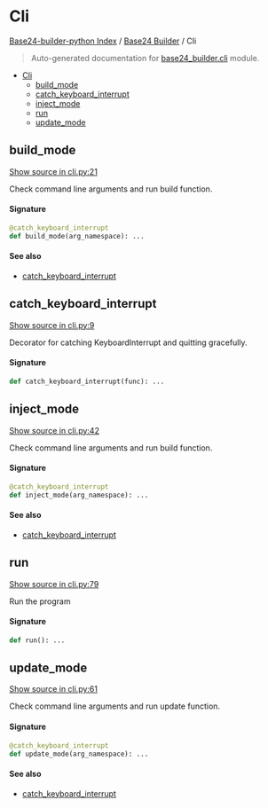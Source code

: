 # Cli

[Base24-builder-python Index](../README.md#base24-builder-python-index) /
[Base24 Builder](./index.md#base24-builder) /
Cli

> Auto-generated documentation for [base24_builder.cli](../../../base24_builder/cli.py) module.

- [Cli](#cli)
  - [build_mode](#build_mode)
  - [catch_keyboard_interrupt](#catch_keyboard_interrupt)
  - [inject_mode](#inject_mode)
  - [run](#run)
  - [update_mode](#update_mode)

## build_mode

[Show source in cli.py:21](../../../base24_builder/cli.py#L21)

Check command line arguments and run build function.

#### Signature

```python
@catch_keyboard_interrupt
def build_mode(arg_namespace): ...
```

#### See also

- [catch_keyboard_interrupt](#catch_keyboard_interrupt)



## catch_keyboard_interrupt

[Show source in cli.py:9](../../../base24_builder/cli.py#L9)

Decorator for catching KeyboardInterrupt and quitting gracefully.

#### Signature

```python
def catch_keyboard_interrupt(func): ...
```



## inject_mode

[Show source in cli.py:42](../../../base24_builder/cli.py#L42)

Check command line arguments and run build function.

#### Signature

```python
@catch_keyboard_interrupt
def inject_mode(arg_namespace): ...
```

#### See also

- [catch_keyboard_interrupt](#catch_keyboard_interrupt)



## run

[Show source in cli.py:79](../../../base24_builder/cli.py#L79)

Run the program

#### Signature

```python
def run(): ...
```



## update_mode

[Show source in cli.py:61](../../../base24_builder/cli.py#L61)

Check command line arguments and run update function.

#### Signature

```python
@catch_keyboard_interrupt
def update_mode(arg_namespace): ...
```

#### See also

- [catch_keyboard_interrupt](#catch_keyboard_interrupt)
